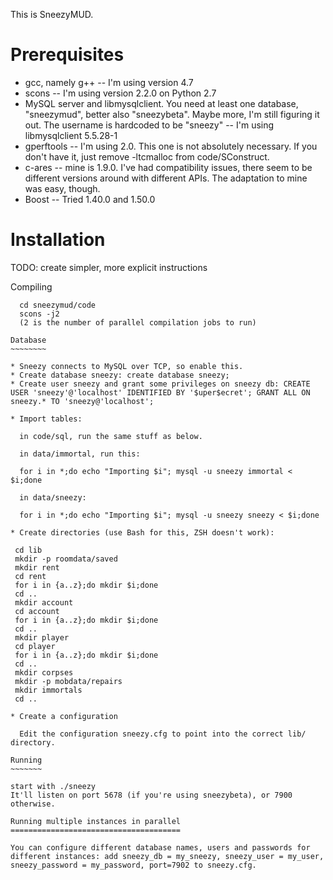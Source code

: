This is SneezyMUD.

Prerequisites
=============

* gcc, namely g++ -- I'm using version 4.7
* scons -- I'm using version 2.2.0 on Python 2.7
* MySQL server and libmysqlclient. You need at least one database, "sneezymud",
  better also "sneezybeta". Maybe more, I'm still figuring it out. The username
  is hardcoded to be "sneezy" -- I'm using libmysqlclient 5.5.28-1
* gperftools -- I'm using 2.0. This one is not absolutely necessary. If you
  don't have it, just remove -ltcmalloc from code/SConstruct.
* c-ares -- mine is 1.9.0. I've had compatibility issues, there seem to be
  different versions around with different APIs. The adaptation to mine was
  easy, though.
* Boost -- Tried 1.40.0 and 1.50.0

Installation
============

TODO: create simpler, more explicit instructions

Compiling
~~~~~~~~~
  cd sneezymud/code
  scons -j2
  (2 is the number of parallel compilation jobs to run)

Database
~~~~~~~~

* Sneezy connects to MySQL over TCP, so enable this.
* Create database sneezy: create database sneezy;
* Create user sneezy and grant some privileges on sneezy db: CREATE USER 'sneezy'@'localhost' IDENTIFIED BY '$uper$ecret'; GRANT ALL ON sneezy.* TO 'sneezy@'localhost';

* Import tables:

  in code/sql, run the same stuff as below.

  in data/immortal, run this:

  for i in *;do echo "Importing $i"; mysql -u sneezy immortal < $i;done

  in data/sneezy:

  for i in *;do echo "Importing $i"; mysql -u sneezy sneezy < $i;done

* Create directories (use Bash for this, ZSH doesn't work):

 cd lib
 mkdir -p roomdata/saved
 mkdir rent
 cd rent
 for i in {a..z};do mkdir $i;done
 cd ..
 mkdir account
 cd account
 for i in {a..z};do mkdir $i;done
 cd ..
 mkdir player
 cd player
 for i in {a..z};do mkdir $i;done
 cd ..
 mkdir corpses
 mkdir -p mobdata/repairs
 mkdir immortals
 cd ..

* Create a configuration

  Edit the configuration sneezy.cfg to point into the correct lib/ directory.

Running
~~~~~~~

start with ./sneezy
It'll listen on port 5678 (if you're using sneezybeta), or 7900 otherwise.

Running multiple instances in parallel
======================================

You can configure different database names, users and passwords for
different instances: add sneezy_db = my_sneezy, sneezy_user = my_user,
sneezy_password = my_password, port=7902 to sneezy.cfg.
